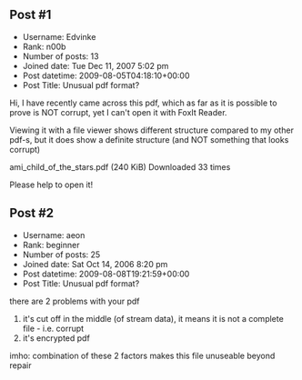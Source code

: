 ## Post #1
- Username: Edvinke
- Rank: n00b
- Number of posts: 13
- Joined date: Tue Dec 11, 2007 5:02 pm
- Post datetime: 2009-08-05T04:18:10+00:00
- Post Title: Unusual pdf format?

Hi, I have recently came across this pdf, which as far as it is possible to prove is NOT corrupt, 
yet I can't open it with FoxIt Reader.

Viewing it with a file viewer shows different structure compared to my other pdf-s, 
but it does show a definite structure (and NOT something that looks corrupt)


 ami_child_of_the_stars.pdf
(240 KiB) Downloaded 33 times



Please help to open it!
## Post #2
- Username: aeon
- Rank: beginner
- Number of posts: 25
- Joined date: Sat Oct 14, 2006 8:20 pm
- Post datetime: 2009-08-08T19:21:59+00:00
- Post Title: Unusual pdf format?

there are 2 problems with your pdf

1. it's cut off in the middle (of stream data), it means it is not a complete file - i.e. corrupt
2. it's encrypted pdf


imho: combination of these 2 factors makes this file unuseable beyond repair

